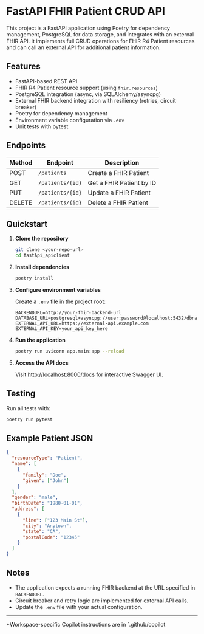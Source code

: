 # FastAPI FHIR Patient CRUD API

This project is a FastAPI application using Poetry for dependency management, PostgreSQL for data storage, and integrates with an external FHIR API. It implements full CRUD operations for FHIR R4 Patient resources and can call an external API for additional patient information.

## Features

- FastAPI-based REST API
- FHIR R4 Patient resource support (using `fhir.resources`)
- PostgreSQL integration (async, via SQLAlchemy/asyncpg)
- External FHIR backend integration with resiliency (retries, circuit breaker)
- Poetry for dependency management
- Environment variable configuration via `.env`
- Unit tests with pytest

## Endpoints

| Method | Endpoint              | Description                |
|--------|-----------------------|----------------------------|
| POST   | `/patients`           | Create a FHIR Patient      |
| GET    | `/patients/{id}`      | Get a FHIR Patient by ID   |
| PUT    | `/patients/{id}`      | Update a FHIR Patient      |
| DELETE | `/patients/{id}`      | Delete a FHIR Patient      |

## Quickstart

1. **Clone the repository**

   ```sh
   git clone <your-repo-url>
   cd fastApi_apiclient
   ```

2. **Install dependencies**

   ```sh
   poetry install
   ```

3. **Configure environment variables**

   Create a `.env` file in the project root:

   ```
   BACKENDURL=http://your-fhir-backend-url
   DATABASE_URL=postgresql+asyncpg://user:password@localhost:5432/dbname
   EXTERNAL_API_URL=https://external-api.example.com
   EXTERNAL_API_KEY=your_api_key_here
   ```

4. **Run the application**

   ```sh
   poetry run uvicorn app.main:app --reload
   ```

5. **Access the API docs**

   Visit [http://localhost:8000/docs](http://localhost:8000/docs) for interactive Swagger UI.

## Testing

Run all tests with:

```sh
poetry run pytest
```

## Example Patient JSON

```json
{
  "resourceType": "Patient",
  "name": [
    {
      "family": "Doe",
      "given": ["John"]
    }
  ],
  "gender": "male",
  "birthDate": "1980-01-01",
  "address": [
    {
      "line": ["123 Main St"],
      "city": "Anytown",
      "state": "CA",
      "postalCode": "12345"
    }
  ]
}
```

## Notes

- The application expects a running FHIR backend at the URL specified in `BACKENDURL`.
- Circuit breaker and retry logic are implemented for external API calls.
- Update the `.env` file with your actual configuration.

---
*Workspace-specific Copilot instructions are in `.github/copilot